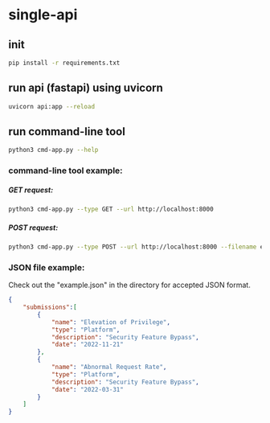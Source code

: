 # single-api
## init
```sh
pip install -r requirements.txt
```
## run api (fastapi) using uvicorn
```sh
uvicorn api:app --reload
```
## run command-line tool
```sh
python3 cmd-app.py --help
```
### command-line tool example:
##### GET request:
```sh
python3 cmd-app.py --type GET --url http://localhost:8000
```
##### POST request:
```sh
python3 cmd-app.py --type POST --url http://localhost:8000 --filename example.json
```

### JSON file example:
Check out the "example.json" in the directory for accepted JSON format.
```json
{
    "submissions":[
        {
            "name": "Elevation of Privilege",
            "type": "Platform",
            "description": "Security Feature Bypass",
            "date": "2022-11-21"
        },
        {
            "name": "Abnormal Request Rate",
            "type": "Platform",
            "description": "Security Feature Bypass",
            "date": "2022-03-31"
        }
    ]
}
```
